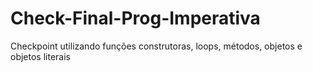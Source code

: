 # Check-Final-Prog-Imperativa
Checkpoint utilizando funções construtoras, loops,  métodos, objetos e objetos literais
